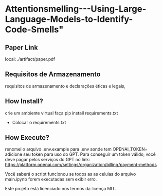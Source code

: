 # Attentionsmelling---Using-Large-Language-Models-to-Identify-Code-Smells"

## Paper Link 
local: ./artifact/paper.pdf

## Requisitos de Armazenamento
requisitos de armazenamento e declarações éticas e legais,

## How Install?
crie um ambiente virtual
faça pip install requirements.txt
- Colocar o requirements.txt

## How Execute?
renomei o arquivo .env.example para .env
aonde tem OPENAI_TOKEN= adicione seu token para uso do GPT.
Para conseguir um token válido, você deve pagar pelos serviços do GPT no link: https://platform.openai.com/settings/organization/billing/payment-methods

Você saberá o script funcionou se todos as as celulas do arquivo main.ipynb forem executadas sem exibir erro.

Este projeto está licenciado nos termos da licença MIT.